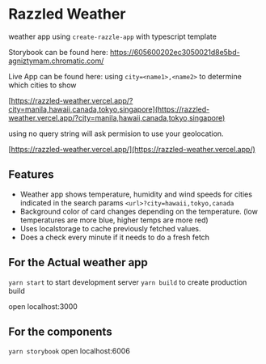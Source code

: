 # Razzled Weather

weather app using `create-razzle-app` with typescript template

Storybook can be found here:
https://605600202ec3050021d8e5bd-agniztymam.chromatic.com/

Live App can be found here:
using `city=<name1>,<name2>` to determine which cities to show

[https://razzled-weather.vercel.app/?city=manila,hawaii,canada,tokyo,singapore](https://razzled-weather.vercel.app/?city=manila,hawaii,canada,tokyo,singapore)


using no query string will ask permision to use your geolocation.

[https://razzled-weather.vercel.app/](https://razzled-weather.vercel.app/)

## Features

- Weather app shows temperature, humidity and wind speeds for cities indicated in the search params `<url>?city=hawaii,tokyo,canada`
- Background color of card changes depending on the temperature. (low temperatures are more blue, higher temps are more red)
- Uses localstorage to cache previously fetched values.
- Does a check every minute if it needs to do a fresh fetch

## For the Actual weather app

`yarn start` to start development server
`yarn build` to create production build

open localhost:3000

## For the components

`yarn storybook`
open localhost:6006


